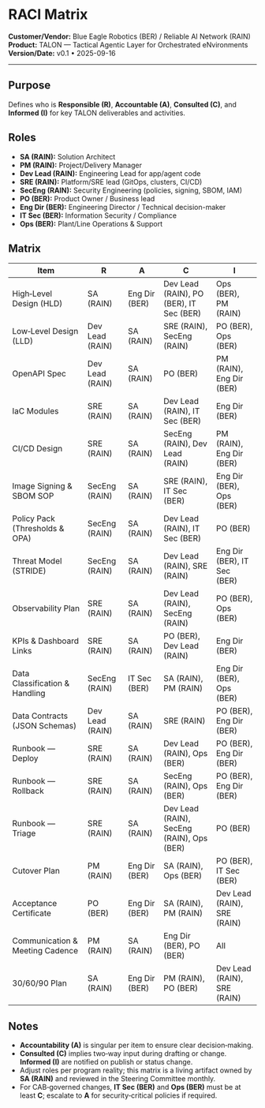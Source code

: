 # RACI Matrix

**Customer/Vendor:** Blue Eagle Robotics (BER) / Reliable AI Network (RAIN)
**Product:** TALON — Tactical Agentic Layer for Orchestrated eNvironments
**Version/Date:** v0.1 • 2025-09-16

---

## Purpose

Defines who is **Responsible (R)**, **Accountable (A)**, **Consulted (C)**, and **Informed (I)** for key TALON deliverables and activities.

## Roles

* **SA (RAIN):** Solution Architect
* **PM (RAIN):** Project/Delivery Manager
* **Dev Lead (RAIN):** Engineering Lead for app/agent code
* **SRE (RAIN):** Platform/SRE lead (GitOps, clusters, CI/CD)
* **SecEng (RAIN):** Security Engineering (policies, signing, SBOM, IAM)
* **PO (BER):** Product Owner / Business lead
* **Eng Dir (BER):** Engineering Director / Technical decision-maker
* **IT Sec (BER):** Information Security / Compliance
* **Ops (BER):** Plant/Line Operations & Support

## Matrix

| Item                            | R               | A             | C                                         | I                           |
| ------------------------------- | --------------- | ------------- | ----------------------------------------- | --------------------------- |
| High‑Level Design (HLD)         | SA (RAIN)       | Eng Dir (BER) | Dev Lead (RAIN), PO (BER), IT Sec (BER)   | Ops (BER), PM (RAIN)        |
| Low‑Level Design (LLD)          | Dev Lead (RAIN) | SA (RAIN)     | SRE (RAIN), SecEng (RAIN)                 | PO (BER), Ops (BER)         |
| OpenAPI Spec                    | Dev Lead (RAIN) | SA (RAIN)     | PO (BER)                                  | PM (RAIN), Eng Dir (BER)    |
| IaC Modules                     | SRE (RAIN)      | SA (RAIN)     | Dev Lead (RAIN), IT Sec (BER)             | Eng Dir (BER)               |
| CI/CD Design                    | SRE (RAIN)      | SA (RAIN)     | SecEng (RAIN), Dev Lead (RAIN)            | PM (RAIN), Eng Dir (BER)    |
| Image Signing & SBOM SOP        | SecEng (RAIN)   | SA (RAIN)     | SRE (RAIN), IT Sec (BER)                  | Eng Dir (BER), Ops (BER)    |
| Policy Pack (Thresholds & OPA)  | SecEng (RAIN)   | SA (RAIN)     | Dev Lead (RAIN), IT Sec (BER)             | PO (BER)                    |
| Threat Model (STRIDE)           | SecEng (RAIN)   | SA (RAIN)     | Dev Lead (RAIN), SRE (RAIN)               | Eng Dir (BER), IT Sec (BER) |
| Observability Plan              | SRE (RAIN)      | SA (RAIN)     | Dev Lead (RAIN), SecEng (RAIN)            | PO (BER), Ops (BER)         |
| KPIs & Dashboard Links          | SRE (RAIN)      | SA (RAIN)     | PO (BER), Dev Lead (RAIN)                 | Eng Dir (BER)               |
| Data Classification & Handling  | SecEng (RAIN)   | IT Sec (BER)  | SA (RAIN), PM (RAIN)                      | Eng Dir (BER), Ops (BER)    |
| Data Contracts (JSON Schemas)   | Dev Lead (RAIN) | SA (RAIN)     | SRE (RAIN)                                | PO (BER), Eng Dir (BER)     |
| Runbook — Deploy                | SRE (RAIN)      | SA (RAIN)     | Dev Lead (RAIN), Ops (BER)                | PO (BER), Eng Dir (BER)     |
| Runbook — Rollback              | SRE (RAIN)      | SA (RAIN)     | SecEng (RAIN), Ops (BER)                  | PO (BER), Eng Dir (BER)     |
| Runbook — Triage                | SRE (RAIN)      | SA (RAIN)     | Dev Lead (RAIN), SecEng (RAIN), Ops (BER) | PO (BER)                    |
| Cutover Plan                    | PM (RAIN)       | Eng Dir (BER) | SA (RAIN), Ops (BER)                      | PO (BER), IT Sec (BER)      |
| Acceptance Certificate          | PO (BER)        | Eng Dir (BER) | SA (RAIN), PM (RAIN)                      | Dev Lead (RAIN), SRE (RAIN) |
| Communication & Meeting Cadence | PM (RAIN)       | SA (RAIN)     | Eng Dir (BER), PO (BER)                   | All                         |
| 30/60/90 Plan                   | SA (RAIN)       | Eng Dir (BER) | PM (RAIN), PO (BER)                       | Dev Lead (RAIN), SRE (RAIN) |

## Notes

* **Accountability (A)** is singular per item to ensure clear decision‑making.
* **Consulted (C)** implies two‑way input during drafting or change. **Informed (I)** are notified on publish or status change.
* Adjust roles per program reality; this matrix is a living artifact owned by **SA (RAIN)** and reviewed in the Steering Committee monthly.
* For CAB‑governed changes, **IT Sec (BER)** and **Ops (BER)** must be at least **C**; escalate to **A** for security‑critical policies if required.
